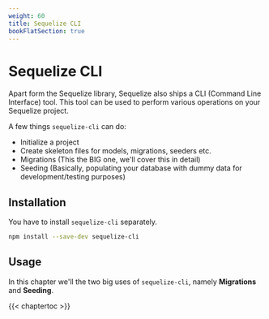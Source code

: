 ```yaml
---
weight: 60
title: Sequelize CLI
bookFlatSection: true
---
```


# Sequelize CLI

Apart form the Sequelize library, Sequelize also ships a CLI (Command Line Interface) tool. This tool can be used to perform various operations on your Sequelize project.

A few things `sequelize-cli` can do:

- Initialize a project
- Create skeleton files for models, migrations, seeders etc.
- Migrations (This the BIG one, we'll cover this in detail)
- Seeding (Basically, populating your database with dummy data for development/testing purposes)

## Installation

You have to install `sequelize-cli` separately.

```bash
npm install --save-dev sequelize-cli
```

## Usage

In this chapter we'll the two big uses of `sequelize-cli`, namely **Migrations** and **Seeding**.

{{< chaptertoc >}}
